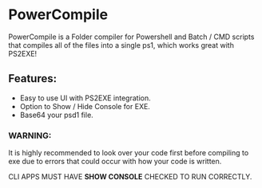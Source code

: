 # PowerCompile
PowerCompile is a Folder compiler for Powershell and Batch / CMD scripts that compiles all of the files into a single ps1, which works great with PS2EXE!

## Features:

- Easy to use UI with PS2EXE integration.
- Option to Show / Hide Console for EXE.
- Base64 your psd1 file.

### WARNING:
It is highly recommended to look over your code first before compiling to exe due to errors that could occur with how your code is written.

CLI APPS MUST HAVE **SHOW CONSOLE** CHECKED TO RUN CORRECTLY.
